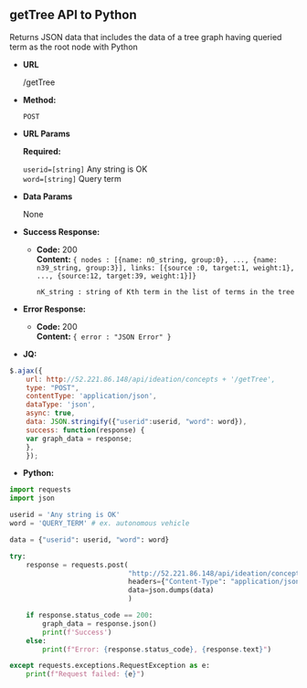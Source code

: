 **getTree API to Python**
----
  Returns JSON data that includes the data of a tree graph having queried term as the root node with Python
  
* **URL**

  /getTree

* **Method:**

  `POST` 
  
*  **URL Params**

   **Required:**
 
   `userid=[string]` Any string is OK <br />
   `word=[string]`   Query term

* **Data Params**

  None

* **Success Response:**

  * **Code:** 200 <br />
    **Content:** `{ nodes : [{name: n0_string, group:0}, ..., {name: n39_string, group:3}], links: [{source :0, target:1, weight:1}, ..., {source:12, target:39, weight:1}]}`
    
    `nK_string : string of Kth term in the list of terms in the tree`<br />
     
* **Error Response:**

  * **Code:** 200 <br />
    **Content:** `{ error : "JSON Error" }`

* **JQ:**

```javascript
$.ajax({
	url: http://52.221.86.148/api/ideation/concepts + '/getTree',
	type: "POST",
	contentType: 'application/json',
	dataType: 'json',
	async: true,
	data: JSON.stringify({"userid":userid, "word": word}),
	success: function(response) {
	var graph_data = response;
	},
	});
```

* **Python:**

```python
import requests
import json

userid = 'Any string is OK'
word = 'QUERY_TERM' # ex. autonomous vehicle

data = {"userid": userid, "word": word}

try:
    response = requests.post(
                             "http://52.221.86.148/api/ideation/concepts/getTree",
                             headers={"Content-Type": "application/json"},
                             data=json.dumps(data)
                             )

    if response.status_code == 200:
        graph_data = response.json()
        print(f'Success')
    else:
        print(f"Error: {response.status_code}, {response.text}")

except requests.exceptions.RequestException as e:
    print(f"Request failed: {e}")
```

